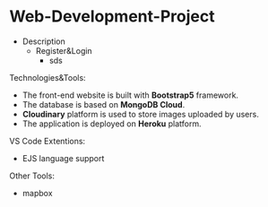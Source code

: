 # Web-Development-Project

- Description
  - Register&Login
    - sds

Technologies&Tools:
- The front-end website is built with **Bootstrap5** framework.
- The database is based on **MongoDB Cloud**.
- **Cloudinary** platform is used to store images uploaded by users.
- The application is deployed on **Heroku** platform.

VS Code Extentions:
- EJS language support

Other Tools:
- mapbox
